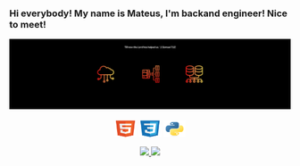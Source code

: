 ### Hi everybody! My name is Mateus, I'm backand engineer! Nice to meet!


<div align="center">

  <img height="60%" width="200%" src="https://github.com/Mat3usCod3/Mat3usCod3/blob/main/My%20profile%20Mateus%20Menezes%20(Back-and).png?raw=true"/>

</div>


  
</div>

<div style="display: inline_block" align="center"><br>
  <img align="center" alt="Mateus-HTML" height="30" width="40" src="https://raw.githubusercontent.com/devicons/devicon/master/icons/html5/html5-original.svg">
  <img align="center" alt="Mateus-CSS" height="30" width="40" src="https://raw.githubusercontent.com/devicons/devicon/master/icons/css3/css3-original.svg">
  <img align="center" alt="Mateus-Python" height="30" width="40" src="https://raw.githubusercontent.com/devicons/devicon/master/icons/python/python-original.svg">
  
</div>  
<br>

<div align="center">
  
  <a href="https://github.com/Mat3usCod3">
    
  <img height="200em" src="https://github-readme-stats.vercel.app/api?username=Mat3usCod3&show_icons=true&theme=dark&include_all_commits=true&count_private=true"/>
    
  <img src="https://github-readme-stats.vercel.app/api/top-langs/?username=Mat3usCod3&layout=compact&langs_count=7&theme=dark"/>
    
</div>
  
  










